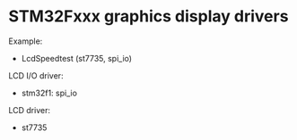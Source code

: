 # STM32Fxxx graphics display drivers

Example:
- LcdSpeedtest (st7735, spi_io)

LCD I/O driver:
- stm32f1: spi_io

LCD driver:
- st7735
